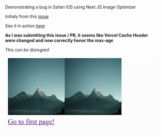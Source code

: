 Demonstrating a bug in Safari iOS using Next JS Image Optimizer

Initialy from this [issue](https://github.com/vercel/next.js/issues/19914)

See it in action [here](https://nextjs-image-max-age.vercel.app/)

**As I was submitting this issue / PR, it seems like Vercel Cache Header were changed and now correctly honor the max-age**

*This can be disregard*

![Video](video.gif?raw=true "Video of the Bug")